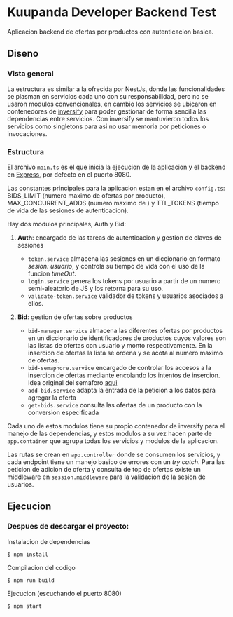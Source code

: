 # Kuupanda Developer Backend Test

Aplicacion backend de ofertas por productos con autenticacion basica.

## Diseno

### Vista general

La estructura es similar a la ofrecida por NestJs, donde las funcionalidades se plasman en servicios cada uno con su responsabilidad, pero no se usaron modulos convencionales, en cambio los servicios se ubicaron en contenedores de [inversify](https://inversify.io/) para poder gestionar de forma sencilla las dependencias entre servicios. Con inversify se mantuvieron todos los servicios como singletons para asi no usar memoria por peticiones o invocaciones.

### Estructura

El archivo `main.ts` es el que inicia la ejecucion de la aplicacion y el backend en [Express](https://expressjs.com/), por defecto en el puerto 8080.

Las constantes principales para la aplicacion estan en el archivo `config.ts`: BIDS_LIMIT (numero maximo de ofertas por producto), MAX_CONCURRENT_ADDS (numero maximo de ) y TTL_TOKENS (tiempo de vida de las sesiones de autenticacion). 

Hay dos modulos principales, Auth y Bid:

1. **Auth**: encargado de las tareas de autenticacion y gestion de claves de sesiones

    * `token.service` almacena las sesiones en un diccionario en formato *sesion: usuario*, y controla su tiempo de vida con el uso de la funcion *timeOut*.
    * `login.service` genera los tokens por usuario a partir de un numero semi-aleatorio de JS y los retorna para su uso.
    * `validate-token.service` validador de tokens y usuarios asociados a ellos.

2. **Bid**: gestion de ofertas sobre productos
    * `bid-manager.service` almacena las diferentes ofertas por productos en un diccionario de identificadores de productos cuyos valores son las listas de ofertas con usuario y monto respectivamente. En la insercion de ofertas la lista se ordena y se acota al numero maximo de ofertas.
    * `bid-semaphore.service` encargado de controlar los accesos a la insercion de ofertas mediante encolando los intentos de insercion. Idea original del semaforo [aqui](https://medium.com/swlh/semaphores-in-javascript-e415b0d684bc)
    * `add-bid.service` adapta la entrada de la peticion a los datos para agregar la oferta
    * `get-bids.service` consulta las ofertas de un producto con la conversion especificada

Cada uno de estos modulos tiene su propio contenedor de inversify para el manejo de las dependencias, y estos modulos a su vez hacen parte de `app.container` que agrupa todas los servicios y modulos de la aplicacion.

Las rutas se crean en `app.controller` donde se consumen los servicios, y cada endpoint tiene un manejo basico de errores con un *try catch*. Para las peticion de adicion de oferta y consulta de top de ofertas existe un middleware en `session.middleware` para la validacion de la sesion de usuarios.

## Ejecucion

### Despues de descargar el proyecto:

Instalacion de dependencias

    $ npm install

Compilacion del codigo

    $ npm run build

Ejecucion (escuchando el puerto 8080)

    $ npm start

